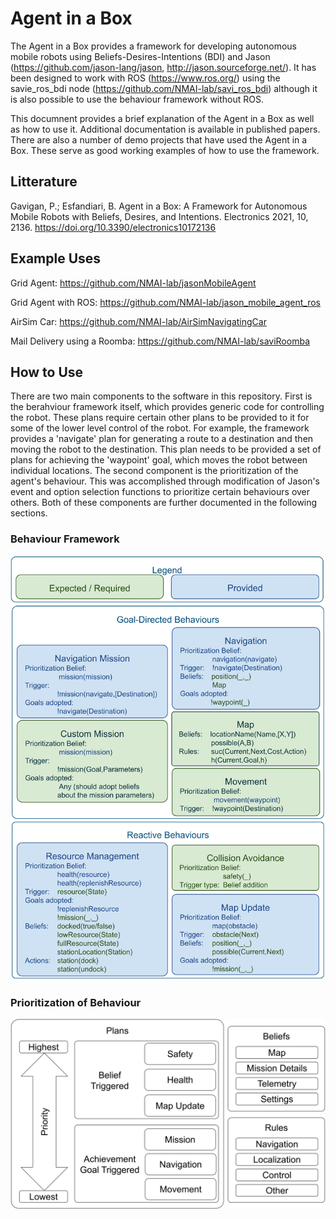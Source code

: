 # Agent in a Box
The Agent in a Box provides a framework for developing autonomous mobile robots using Beliefs-Desires-Intentions (BDI) and Jason (https://github.com/jason-lang/jason, http://jason.sourceforge.net/). It has been designed to work with ROS (https://www.ros.org/) using the savie_ros_bdi node (https://github.com/NMAI-lab/savi_ros_bdi) although it is also possible to use the behaviour framework without ROS.

This documnent provides a brief explanation of the Agent in a Box as well as how to use it. Additional documentation is available in published papers. There are also a number of demo projects that have used the Agent in a Box. These serve as good working examples of how to use the framework.

## Litterature
Gavigan, P.; Esfandiari, B. Agent in a Box: A Framework for Autonomous Mobile Robots with Beliefs, Desires, and Intentions. Electronics 2021, 10, 2136. https://doi.org/10.3390/electronics10172136

## Example Uses
Grid Agent: https://github.com/NMAI-lab/jasonMobileAgent

Grid Agent with ROS: https://github.com/NMAI-lab/jason_mobile_agent_ros

AirSim Car: https://github.com/NMAI-lab/AirSimNavigatingCar

Mail Delivery using a Roomba: https://github.com/NMAI-lab/saviRoomba

## How to Use
There are two main components to the software in this repository. First is the berahviour framework itself, which provides generic code for controlling the robot. These plans require certain other plans to be provided to it for some of the lower level control of the robot. For example, the framework provides a 'navigate' plan for generating a route to a destination and then moving the robot to the destination. This plan needs to be provided a set of plans for achieving the 'waypoint' goal, which moves the robot between individual locations. The second component is the prioritization of the agent's behaviour. This was accomplished through modification of Jason's event and option selection functions to prioritize certain behaviours over others. Both of these components are further documented in the following sections.

### Behaviour Framework
![Framework](https://github.com/NMAI-lab/agent_in_a_box_agent/blob/master/figures/AIB_Framework.png)

### Prioritization of Behaviour
![Prioritization](https://github.com/NMAI-lab/agent_in_a_box_agent/blob/master/figures/AgentInABoxBehaviourPrioritization.png)

